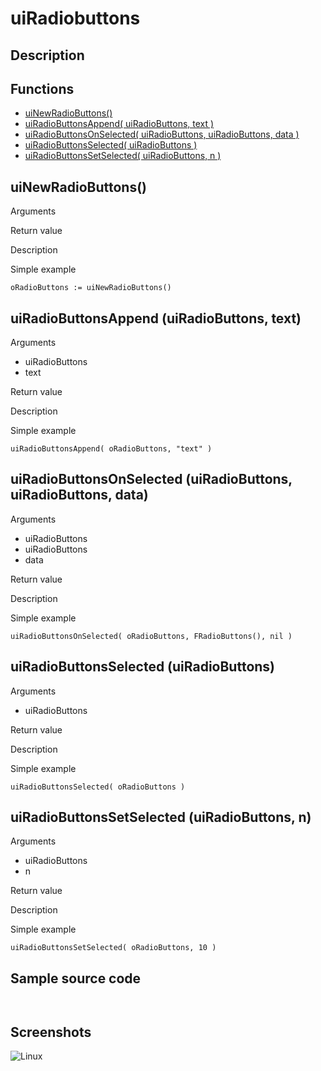 # **uiRadiobuttons**

## Description

## Functions
- [uiNewRadioButtons()](#uinewradiobuttons)
- [uiRadioButtonsAppend( uiRadioButtons, text )](#uiradiobuttonsappend-uiradiobuttons-text)
- [uiRadioButtonsOnSelected( uiRadioButtons, uiRadioButtons, data )](#uiradiobuttonsonselected-uiradiobuttons-uiradiobuttons-data)
- [uiRadioButtonsSelected( uiRadioButtons )](#uiradiobuttonsselected-uiradiobuttons)
- [uiRadioButtonsSetSelected( uiRadioButtons, n )](#uiradiobuttonssetselected-uiradiobuttons-n)

## uiNewRadioButtons()
Arguments

Return value

Description

Simple example
```harbour
oRadioButtons := uiNewRadioButtons()
```
## uiRadioButtonsAppend (uiRadioButtons, text)
Arguments
- uiRadioButtons
- text

Return value

Description

Simple example
```harbour
uiRadioButtonsAppend( oRadioButtons, "text" )
```
## uiRadioButtonsOnSelected (uiRadioButtons, uiRadioButtons, data)
Arguments
- uiRadioButtons
- uiRadioButtons
- data

Return value

Description

Simple example
```harbour
uiRadioButtonsOnSelected( oRadioButtons, FRadioButtons(), nil )
```
## uiRadioButtonsSelected (uiRadioButtons)
Arguments
- uiRadioButtons

Return value

Description

Simple example
```harbour
uiRadioButtonsSelected( oRadioButtons )
```
## uiRadioButtonsSetSelected (uiRadioButtons, n)
Arguments
- uiRadioButtons
- n

Return value

Description

Simple example
```harbour
uiRadioButtonsSetSelected( oRadioButtons, 10 )
```
## Sample source code
```harbour


```
## Screenshots
![Linux](../tutorial/uiRadiobuttons_Linux.png "With family Linux Elementary desktop Pantheon, based on GNOME")

